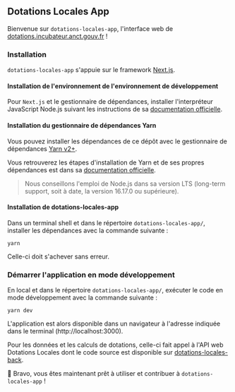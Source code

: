 ## Dotations Locales App

Bienvenue sur `dotations-locales-app`, l'interface web de [dotations.incubateur.anct.gouv.fr](http://dotations.incubateur.anct.gouv.fr) !

### Installation

`dotations-locales-app` s'appuie sur le framework [Next.js](https://nextjs.org).

#### Installation de l'environnement de l'environnement de développement

Pour `Next.js` et le gestionnaire de dépendances, installer l'interpréteur JavaScript Node.js suivant les instructions de sa [documentation officielle](https://nodejs.org/fr/).

#### Installation du gestionnaire de dépendances Yarn

Vous pouvez installer les dépendances de ce dépôt avec le gestionnaire de dépendances [Yarn v2+](https://yarnpkg.com).  

Vous retrouverez les étapes d'installation de Yarn et de ses propres dépendances est dans sa [documentation officielle](https://yarnpkg.com/getting-started/install).

> Nous conseillons l'emploi de Node.js dans sa version LTS (long-term support, soit à date, la version 16.17.0 ou supérieure).

#### Installation de dotations-locales-app

Dans un terminal shell et dans le répertoire `dotations-locales-app/`, installer les dépendances avec la commande suivante :

```shell
yarn
```

Celle-ci doit s'achever sans erreur.

### Démarrer l'application en mode développement

En local et dans le répertoire `dotations-locales-app/`, exécuter le code en mode développement avec la commande suivante :

```shell
yarn dev
```

L'application est alors disponible dans un navigateur à l'adresse indiquée dans le terminal (http://localhost:3000).

Pour les données et les calculs de dotations, celle-ci fait appel à l'API web Dotations Locales dont le code source est disponible sur [dotations-locales-back](https://gitlab.com/incubateur-territoires/startups/dotations-locales/dotations-locales-back).

🎉 Bravo, vous êtes maintenant prêt à utiliser et contribuer à `dotations-locales-app` !
